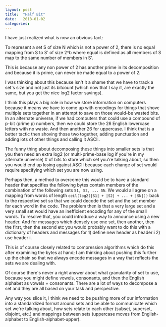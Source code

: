 ```yaml
---
layout: post
title:  "Half Bit"
date:   2018-01-02
categories:
---
```


I have just realized what is now an obvious fact:

To represent a set S of size N which is not a power of 2, there is no equal mapping from S to S' of size 2^b where equal is defined as all members of S map to the same number of members in S'.

This is because any non power of 2 has another prime in its decomposition and because it is prime, can never be made equal to a power of 2.

I was thinking about this because isn't it a shame that we have to track a set's size and not just its bitcount (which now that I say it, are exactly the same, but you get the nice log2 factor savings).

I think this plays a big role in how we store information on computers because it means we have to come up with encodings for things that shove multiple sets together in an attempt to save on those would-be wasted bits. In an alternate universe, if we had computers that could use a compound of p-bit (prime p) numbers, then we could store the 26 English lowercase letters with no waste. And then another 26 for uppercase. I think that is a better tactic then shoving those two together, adding punctuation and adding lots of other things and calling it ASCII.

The funny thing about decomposing these things into smaller sets is that you then need an extra log2 (or multi-prime-base log if you're in my alternate universe) # of bits to store which set you're talking about, so then you would end up losing against ASCII because each change of set would require specifying which set you are now using.

Perhaps then, a method to overcome this would be to have a standard header that specifies the following bytes contain members of the combination of the following sets `S1, S2, ... SN`. We would all agree on a mapping from words of length `ceil(log2(|S1| + |S2| + ... + |SN|))` back to the respective set so that we could decode the set and the set member for each word in the code. The problem then is that a very large set and a very small set would have an inefficient encoding for any of the small words. To resolve that, you could introduce a way to announce using a new header. And for messages which densely use one set, then another, then the first, then the second etc you would probably want to do this with a dictionary of headers and messages for 1) define new header as header i 2) use header i.

This is of course closely related to compression algorithms which do this after examining the bytes at hand; I am thinking about pushing this further up the chain so that we always encode messages in a way that reflects the sets we are dealing with.

Of course there's never a right answer about what granularity of set to use, because you might define vowels, consonants, and then the English alphabet as vowels + consonants. There are a lot of ways to decompose a set and they are all based on your task and perspective.

Any way you slice it, I think we need to be pushing more of our information into a standardized format around sets and be able to communicate which set we're talking about, how sets relate to each other (subset, superset, disjoint, etc.) and mappings between sets (uppercase moves from English-alphabet to English-alphabet-upper).
